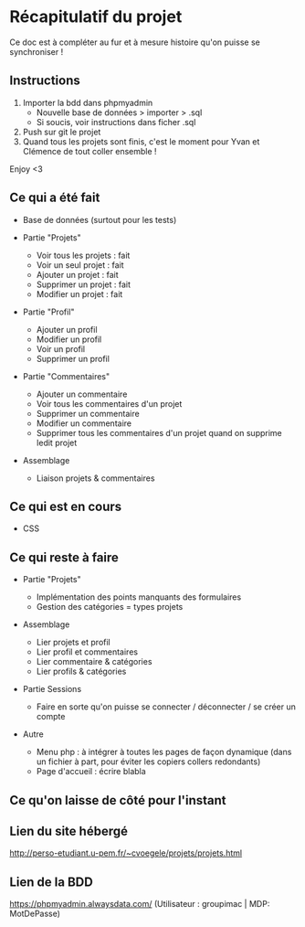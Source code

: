 # Récapitulatif du projet 
Ce doc est à compléter au fur et à mesure histoire qu'on puisse se synchroniser ! 


## Instructions 
1. Importer la bdd dans phpmyadmin 
    - Nouvelle base de données > importer > .sql 
    - Si soucis, voir instructions dans ficher .sql
2. Push sur git le projet 
3. Quand tous les projets sont finis, c'est le moment pour Yvan et Clémence de tout coller ensemble ! 

Enjoy <3


## Ce qui a été fait 
- Base de données (surtout pour les tests)
- Partie "Projets" 
    - Voir tous les projets : fait 
    - Voir un seul projet : fait 
    - Ajouter un projet : fait 
    - Supprimer un projet : fait 
    - Modifier un projet : fait 

- Partie "Profil"
    - Ajouter un profil
    - Modifier un profil 
    - Voir un profil 
    - Supprimer un profil 

- Partie "Commentaires"
    - Ajouter un commentaire 
    - Voir tous les commentaires d'un projet 
    - Supprimer un commentaire 
    - Modifier un commentaire
    - Supprimer tous les commentaires d'un projet quand on supprime ledit projet

- Assemblage
    - Liaison projets & commentaires 

## Ce qui est en cours
- CSS

## Ce qui reste à faire 
- Partie "Projets"
    - Implémentation des points manquants des formulaires
    - Gestion des catégories = types projets 

- Assemblage 
    - Lier projets et profil 
    - Lier profil et commentaires 
    - Lier commentaire & catégories 
    - Lier profils & catégories 

- Partie Sessions 
    - Faire en sorte qu'on puisse se connecter / déconnecter / se créer un compte

- Autre 
    - Menu php : à intégrer à toutes les pages de façon dynamique (dans un fichier à part, pour éviter les copiers collers redondants)
    - Page d'accueil : écrire blabla 

## Ce qu'on laisse de côté pour l'instant

## Lien du site hébergé
http://perso-etudiant.u-pem.fr/~cvoegele/projets/projets.html

## Lien de la BDD
https://phpmyadmin.alwaysdata.com/ (Utilisateur : groupimac | MDP: MotDePasse)